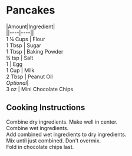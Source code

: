 # Pancakes  
  
|Amount|Ingredient|  
||----|----||  
1 ¼ Cups | Flour  
1 Tbsp | Sugar  
1 Tbsp | Baking Powder  
¼ tsp | Salt  
1 | Egg  
1 Cup | Milk  
2 Tbsp | Peanut Oil  
*Optional*|  
3 oz | Mini Chocolate Chips  
  
## Cooking Instructions  
Combine dry ingredients. Make well in center.  
Combine wet ingredients.  
Add combined wet ingredients to dry ingredients.  
Mix until just combined. Don't overmix.  
Fold in chocolate chips last.  
  
  
  